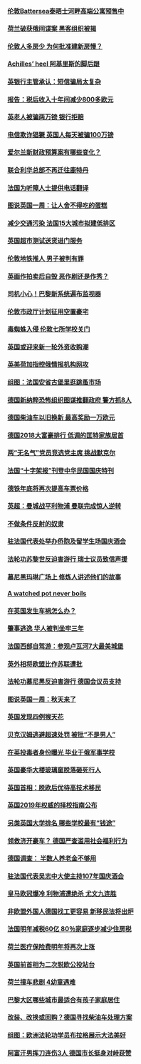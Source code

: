 #### [伦敦Battersea泰晤士河畔高端公寓预售中](../pages/nsc974/n10780029.md?t=10122135) 

#### [荷兰破获俄间谍案 黑客组织被揭](../pages/nsc974/n10779265.md?t=10122135) 

#### [伦敦人多房少 为何批准建新房慢？](../pages/nsc974/n10779376.md?t=10122135) 

#### [Achilles’ heel 阿基里斯的脚后跟](../pages/nsc974/n10779364.md?t=10122135) 

#### [英银行主管承认：短信骗局太复杂](../pages/nsc974/n10779357.md?t=10122135) 

#### [报告：税后收入十年间减少800多欧元](../pages/nsc974/n10779342.md?t=10122135) 

#### [英老人被骗两万镑 银行拒赔](../pages/nsc974/n10779353.md?t=10122135) 

#### [电信欺诈猖獗 英国人每天被骗100万镑](../pages/nsc974/n10779322.md?t=10122135) 

#### [爱尔兰新财政预算案有哪些变化？](../pages/nsc974/n10779332.md?t=10122135) 

#### [联合利华总部不再迁往鹿特丹](../pages/nsc974/n10779315.md?t=10122135) 

#### [法国为听障人士提供电话翻译](../pages/nsc974/n10776654.md?t=10122135) 

#### [图说英国一周：让人舍不得吃的蛋糕](../pages/nsc974/n10776635.md?t=10122135) 

#### [减少交通污染 法国15大城市拟建低排区](../pages/nsc974/n10776580.md?t=10122135) 

#### [英国超市测试送货进门服务](../pages/nsc974/n10776623.md?t=10122135) 

#### [伦敦地铁推人 男子被判有罪](../pages/nsc974/n10776609.md?t=10122135) 

#### [英画作拍卖后自毁 恶作剧还是作秀？](../pages/nsc974/n10776576.md?t=10122135) 

#### [司机小心！巴黎新系统遍布监视器](../pages/nsc974/n10776510.md?t=10122135) 

#### [伦敦市政厅计划征用空置豪宅](../pages/nsc974/n10776569.md?t=10122135) 

#### [毒蜘蛛入侵 伦敦七所学校关门](../pages/nsc974/n10776564.md?t=10122135) 

#### [英国或迎来新一轮外资收购潮](../pages/nsc974/n10776549.md?t=10122135) 

#### [英美荷加指控俄情报机构网攻](../pages/nsc974/n10776535.md?t=10122135) 

#### [组图：法国安省古堡里逛跳蚤市场](../pages/nsc974/n10775210.md?t=10122135) 

#### [德国新纳粹恐怖组织图谋推翻政府 警方抓8人](../pages/nsc974/n10774321.md?t=10122135) 

#### [德国柴油车以旧换新 最高奖励一万欧元](../pages/nsc974/n10774269.md?t=10122135) 

#### [德国2018大富豪排行 低调的匡特家族居首](../pages/nsc974/n10774023.md?t=10122135) 

#### [两“无名气”党员竞选党主席 挑战默克尔](../pages/nsc974/n10774533.md?t=10122135) 

#### [法国“十字架报”刊登中华民国国庆特刊](../pages/nsc974/n10774543.md?t=10122135) 

#### [德铁年底将再次提高车票价格](../pages/nsc974/n10774155.md?t=10122135) 

#### [英超：曼城战平利物浦 曼联完成惊人逆转](../pages/nsc974/n10773638.md?t=10122135) 

#### [不做条件反射的奴隶](../pages/nsc974/n10771821.md?t=10122135) 

#### [驻法国代表处举办侨胞及留学生场国庆酒会](../pages/nsc974/n10769921.md?t=10122135) 

#### [法轮功苏黎世反迫害游行 瑞士议员致信声援](../pages/nsc974/n10767250.md?t=10122135) 

#### [慕尼黑玛琳广场上 修炼人讲述他们的故事](../pages/nsc974/n10762990.md?t=10122135) 

#### [A watched pot never boils](../pages/nsc974/n10763822.md?t=10122135) 

#### [在英国发生车祸怎么办？](../pages/nsc974/n10763811.md?t=10122135) 

#### [肇事逃逸 华人被判坐牢三年](../pages/nsc974/n10763799.md?t=10122135) 

#### [法国西部自驾游：参观卢瓦河7大最美城堡](../pages/nsc974/n10760218.md?t=10122135) 

#### [英外相将欧盟比作苏联遭批](../pages/nsc974/n10761274.md?t=10122135) 

#### [法轮功慕尼黑反迫害游行 德国会议员支持](../pages/nsc974/n10760664.md?t=10122135) 

#### [图说英国一周：秋天来了](../pages/nsc974/n10761380.md?t=10122135) 

#### [英国发现四例猴天花](../pages/nsc974/n10761362.md?t=10122135) 

#### [贝克汉姆逃避超速处罚 被批“不是男人”](../pages/nsc974/n10761349.md?t=10122135) 

#### [在英投毒者身份曝光 毕业于俄军事学校](../pages/nsc974/n10761338.md?t=10122135) 

#### [英国豪华大楼玻璃窗脱落砸死行人](../pages/nsc974/n10761334.md?t=10122135) 

#### [英国首相：脱欧后优待高技术移民](../pages/nsc974/n10761323.md?t=10122135) 

#### [英国2019年权威的择校指南公布](../pages/nsc974/n10761253.md?t=10122135) 

#### [另类英国大学排名 哪些学校最有“钱途”](../pages/nsc974/n10760972.md?t=10122135) 

#### [领救济开豪车？ 德国严查滥用社会福利行为](../pages/nsc974/n10760730.md?t=10122135) 

#### [德国调查：  半数人养老金不够用](../pages/nsc974/n10760552.md?t=10122135) 

#### [驻法国代表吴志中大使主持107年国庆酒会](../pages/nsc974/n10760458.md?t=10122135) 

#### [皇马欧冠爆冷 利物浦遭绝杀 尤文九连胜](../pages/nsc974/n10759476.md?t=10122135) 

#### [非欧盟外国人德国找工更容易 新移民法将出炉](../pages/nsc974/n10758904.md?t=10122135) 

#### [法国明年减税60亿 80％家庭逐步减少住房税](../pages/nsc974/n10758112.md?t=10122135) 

#### [荷兰医疗保险费明年将再次上涨](../pages/nsc974/n10758614.md?t=10122135) 

#### [英国前首相为二次脱欧公投站台](../pages/nsc974/n10756382.md?t=10122135) 

#### [荷兰撞车悲剧 4幼童遇难](../pages/nsc974/n10758529.md?t=10122135) 

#### [巴黎大区哪些城市最适合有孩子家庭居住](../pages/nsc974/n10758451.md?t=10122135) 

#### [改装、改换或回购？德国寻找柴油车处理方案](../pages/nsc974/n10755781.md?t=10122135) 

#### [组图：欧洲法轮功学员布拉格展示大法美好](../pages/nsc974/n10756084.md?t=10122135) 

#### [阿富汗男挥刀连伤3人 德国市长挺身对峙获赞](../pages/nsc974/n10755624.md?t=10122135) 

